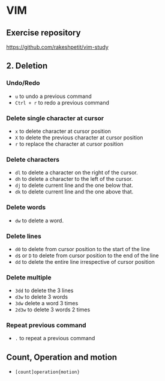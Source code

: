 # VIM

## Exercise repository

<https://github.com/rakeshpetit/vim-study>

## 2. Deletion

### Undo/Redo

- `u` to undo a previous command
- `Ctrl + r` to redo a previous command

### Delete single character at cursor

- `x` to delete character at cursor position
- `X` to delete the previous character at cursor position
- `r` to replace the character at cursor position

### Delete characters

- `dl` to delete a character on the right of the cursor.
- `dh` to delete a character to the left of the cursor.
- `dj` to delete current line and the one below that.
- `dk` to delete current line and the one above that.

### Delete words

- `dw` to delete a word.

### Delete lines

- `d0` to delete from cursor position to the start of the line
- `d$` or `D` to delete from cursor position to the end of the line
- `dd` to delete the entire line irrespective of cursor position

### Delete multiple

- `3dd` to delete the 3 lines
- `d3w` to delete 3 words
- `3dw` delete a word 3 times
- `2d3w` to delete 3 words 2 times

### Repeat previous command

- `.` to repeat a previous command

## Count, Operation and motion

- `[count]operation{motion}`
